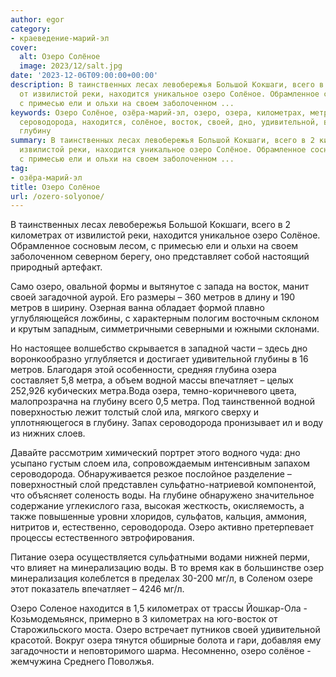 ```yaml
---
author: egor
category:
- краеведение-марий-эл
cover:
  alt: Озеро Солёное
  image: 2023/12/salt.jpg
date: '2023-12-06T09:00:00+00:00'
description: В таинственных лесах левобережья Большой Кокшаги, всего в 2 километрах
  от извилистой реки, находится уникальное озеро Солёное. Обрамленное сосновым лесом,
  с примесью ели и ольхи на своем заболоченном ...
keywords: Озеро Солёное, озёра-марий-эл, озеро, озера, километрах, метров, метра,
  сероводорода, находится, солёное, восток, своей, дно, удивительной, водной, впечатляет,
  глубину
summary: В таинственных лесах левобережья Большой Кокшаги, всего в 2 километрах от
  извилистой реки, находится уникальное озеро Солёное. Обрамленное сосновым лесом,
  с примесью ели и ольхи на своем заболоченном ...
tag:
- озёра-марий-эл
title: Озеро Солёное
url: /ozero-solyonoe/
---
```


В таинственных лесах левобережья Большой Кокшаги, всего в 2 километрах от извилистой реки, находится уникальное озеро Солёное. Обрамленное сосновым лесом, с примесью ели и ольхи на своем заболоченном северном берегу, оно представляет собой настоящий природный артефакт.

Само озеро, овальной формы и вытянутое с запада на восток, манит своей загадочной аурой. Его размеры – 360 метров в длину и 190 метров в ширину. Озерная ванна обладает формой плавно углубляющейся ложбины, с характерным пологим восточным склоном и крутым западным, симметричными северными и южными склонами.

Но настоящее волшебство скрывается в западной части – здесь дно воронкообразно углубляется и достигает удивительной глубины в 16 метров. Благодаря этой особенности, средняя глубина озера составляет 5,8 метра, а объем водной массы впечатляет – целых 252,926 кубических метра.Вода озера, темно-коричневого цвета, малопрозрачна на глубину всего 0,5 метра. Под таинственной водной поверхностью лежит толстый слой ила, мягкого сверху и уплотняющегося в глубину. Запах сероводорода пронизывает ил и воду из нижних слоев.

Давайте рассмотрим химический портрет этого водного чуда: дно усыпано густым слоем ила, сопровождаемым интенсивным запахом сероводорода. Обнаруживается резкое послойное разделение – поверхностный слой представлен сульфатно-натриевой компонентой, что объясняет соленость воды. На глубине обнаружено значительное содержание углекислого газа, высокая жесткость, окисляемость, а также повышенные уровни хлоридов, сульфатов, кальция, аммония, нитритов и, естественно, сероводорода. Озеро активно претерпевает процессы естественного эвтрофирования.

Питание озера осуществляется сульфатными водами нижней перми, что влияет на минерализацию воды. В то время как в большинстве озер минерализация колеблется в пределах 30-200 мг/л, в Соленом озере этот показатель впечатляет – 4246 мг/л.

Озеро Соленое находится в 1,5 километрах от трассы Йошкар-Ола - Козьмодемьянск, примерно в 3 километрах на юго-восток от Старожильского моста. Озеро встречает путников своей удивительной красотой. Вокруг озера тянутся обширные болота и гари, добавляя ему загадочности и неповторимого шарма. Несомненно, озеро солёное - жемчужина Среднего Поволжья.